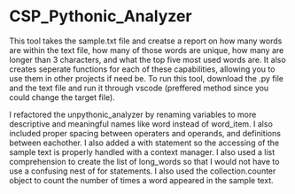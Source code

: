 # CSP_Pythonic_Analyzer
This tool takes the sample.txt file and creatse a report on how many words are within the text file, how many of those words are unique, how many are longer than 3 characters, and what the top five most used words are. It also creates seperate functions for each of these capabilities, allowing you to use them in other projects if need be.
To run this tool, download the .py file and the text file and run it through vscode (preffered method since you could change the target file).

I refactored the unpythonic_analyzer by renaming variables to more descriptive and meaningful names like word instead of word_item. I also included proper spacing between operaters and operands, and definitions between eachother. I also added a with statement so the accessing of the sample text is properly handled with a context manager. I also used a list comprehension to create the list of long_words so that I would not have to use a confusing nest of for statements. I also used the collection.counter object to count the number of times a word appeared in the sample text.
